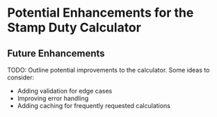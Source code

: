 # Potential Enhancements for the Stamp Duty Calculator

## Future Enhancements

TODO: Outline potential improvements to the calculator. Some ideas to consider:
- Adding validation for edge cases
- Improving error handling
- Adding caching for frequently requested calculations
